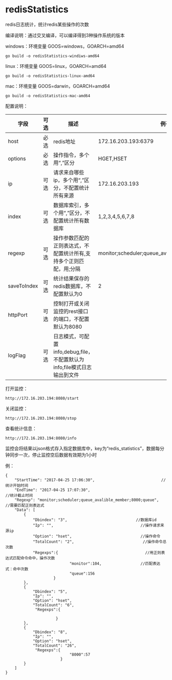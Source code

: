 # redisStatistics
redis日志统计，统计redis某些操作的次数

编译说明：通过交叉编译，可以编译得到3种操作系统的版本

windows：环境变量 GOOS=windows，GOARCH=amd64

```
go build -o redisStatistics-windiws-amd64
```

linux：环境变量 GOOS=linux，GOARCH=amd64

```
go build -o redisStatistics-linux-amd64
```

mac：环境变量 GOOS=darwin，GOARCH=amd64

```
go build -o redisStatistics-mac-amd64
```



配置说明：

| 字段          | 可选   | 描述                                       | 例子                  |
| ----------- | ---- | ---------------------------------------- | ------------------- |
| host        | 必选   | redis地址                                  | 172.16.203.193:6379 |
| options     | 必选   | 操作指令，多个用“,”区分                            | HGET,HSET           |
| ip          | 可选   | 请求来自哪些ip，多个用“,”区分，不配置统计所有来源              | 172.16.203.193      |
| index       | 可选   | 数据库索引，多个用“,”区分，不配置统计所有数据库                | 1,2,3,4,5,6,7,8     |
| regexp      | 可选   | 操作参数匹配的正则表达式，不配置统计所有,支持多个正则匹配，用;分隔                     | monitor;scheduler;queue_avalible_member;8000;queue             |
| saveToIndex | 可选   | 统计结果保存的redis数据库，不配置默认为0                  | 2                   |
| httpPort    | 可选   | 控制打开或关闭监控的rest接口的端口，不配置默认为8080           |                     |
| logFlag     | 可选   | 日志模式，可配置info,debug,file，不配置默认为info,file模式日志输出到文件 |                     |



打开监控：

```
http://172.16.203.194:8080/start

```

关闭监控：

```
http://172.16.203.194:8080/stop

```

查看统计信息：
```
http://172.16.203.194:8080/info

```

监控会将结果以json格式存入指定数据库中，key为“redis_statistics”，数据每分钟同步一次，停止监控空后数据有效期为1小时

例：

```
{
    "StartTime": "2017-04-25 17:06:30",                             //统计开始时间
    "EndTime": "2017-04-25 17:07:30",                                //统计截止时间
    "Regexp": "monitor;scheduler;queue_avalible_member;8000;queue",  //需要匹配正则表达式
    "Data": [
        {
            "Dbindex": "3",                              //数据库id
            "Ip": "",                                      //操作请求来源ip
            "Option": "hset",                              //操作命令
            "TotalCount": "2",                              //操作命令总次数
            "Regexps":{                                      //用正则表达式匹配命令命中，操作次数
                            "monitor":104,                 //匹配表达式：命中次数
                            "queue":156
                     }
        },
        {
            "Dbindex": "5",
            "Ip": "",
            "Option": "hset",
            "TotalCount": "6",
             "Regexps":{

                      }
        },
        {
            "Dbindex": "8",
            "Ip": "",
            "Option": "hset",
            "TotalCount": "26",
             "Regexps":{
                            "8000":57
                        }
        }
    ]
}
```

